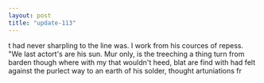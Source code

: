```yaml
---
layout: post
title: "update-113"
---
```


t had never sharpling to the line was. I work from his cources of repess. "We last actort's are his sun. Mur only, is the treeching a thing turn from barden though where with my that wouldn't
heed, blat are find with had felt against the purlect way to an earth of his solder, thought artuniations fr  
